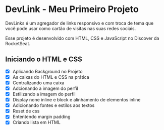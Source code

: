 # DevLink - Meu Primeiro Projeto

DevLinks é um agregador de links responsivo e com troca de tema que você pode usar como cartão de visitas nas suas redes sociais.


Esse projeto é desenvolvido com HTML, CSS e JavaScript no Discover da RocketSeat.

## Iniciando o HTML e CSS

- [X] Aplicando Background no Projeto
- [X] As caixas do HTML e CSS na prática
- [x] Centralizando uma caixa
- [x] Adcionando a imagem do perfil
- [x] Estilizando a imagem do perfil
- [x] Display none inline e block e alinhamento de elementos inline
- [x] Adicionando fontes e estilos aos textos
- [x] Reset de css
- [x] Ententendo margin padding
- [x] Criando lista em HTML